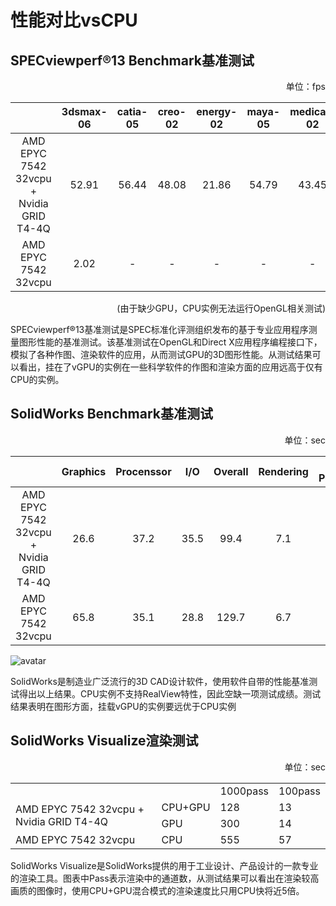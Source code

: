 # 性能对比vsCPU

## SPECviewperf®13 Benchmark基准测试
<p align="right">单位：fps</p>

|  | 3dsmax-06 | catia-05 | creo-02 | energy-02 | maya-05 | medical-02 | showcase-02 | snx-03 | sw-04 |
|:--:|:--:|:--:|:--:|:--:|:--:|:--:|:--:|:--:|:--:|
| AMD EPYC 7542 32vcpu + Nvidia GRID T4-4Q | 52.91 | 56.44 | 48.08 | 21.86 | 54.79 | 43.45 | 37.51 | 58.33 | 42.44 |
| AMD EPYC 7542 32vcpu | 2.02 | - | - | - | - | - | 1.07 | 0.01 | - |
<p align="right">(由于缺少GPU，CPU实例无法运行OpenGL相关测试)</p>

SPECviewperf®13基准测试是SPEC标准化评测组织发布的基于专业应用程序测量图形性能的基准测试。该基准测试在OpenGL和Direct X应用程序编程接口下，模拟了各种作图、渲染软件的应用，从而测试GPU的3D图形性能。从测试结果可以看出，挂在了vGPU的实例在一些科学软件的作图和渲染方面的应用远高于仅有CPU的实例。

## SolidWorks Benchmark基准测试
<p align="right">单位：sec</p>

|  | Graphics | Procenssor | I/O | Overall | Rendering | RealView Performance | Simulation |
|:--:|:--:|:--:|:--:|:--:|:--:|:--:|:--:|
| AMD EPYC 7542 32vcpu + Nvidia GRID T4-4Q | 26.6 | 37.2 | 35.5 | 99.4 | 7.1 | 21.5 | 90.9 |
| AMD EPYC 7542 32vcpu | 65.8 | 35.1 | 28.8 | 129.7 | 6.7 | - | 85.1 |

![avatar](melo-zs/vgpu/benchmark.jpg)

SolidWorks是制造业广泛流行的3D CAD设计软件，使用软件自带的性能基准测试得出以上结果。CPU实例不支持RealView特性，因此空缺一项测试成绩。测试结果表明在图形方面，挂载vGPU的实例要远优于CPU实例

## SolidWorks Visualize渲染测试
<p align="right">单位：sec</p>
<table align="center">
    <tr>
        <td colspan="2"></td><td>1000pass</td><td>100pass</td> 
    </tr>
    <tr>
        <td rowspan="2">AMD EPYC 7542 32vcpu + Nvidia GRID T4-4Q</td><td>CPU+GPU</td><td>128</td><td>13</td>
    </tr>
    <tr>
        <td>GPU</td><td>300</td><td>14</td>
    </tr>
    <tr>
        <td>AMD EPYC 7542 32vcpu</td><td>CPU</td><td>555</td><td>57</td>
    </tr>
</table>

SolidWorks Visualize是SolidWorks提供的用于工业设计、产品设计的一款专业的渲染工具。图表中Pass表示渲染中的通道数，从测试结果可以看出在渲染较高画质的图像时，使用CPU+GPU混合模式的渲染速度比只用CPU快将近5倍。
